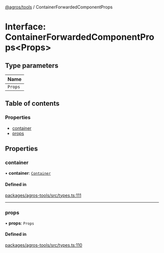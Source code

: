 [@agros/tools](../index.md) / ContainerForwardedComponentProps

# Interface: ContainerForwardedComponentProps<Props\>

## Type parameters

| Name |
| :------ |
| `Props` |

## Table of contents

### Properties

- [container](ContainerForwardedComponentProps.md#container)
- [props](ContainerForwardedComponentProps.md#props)

## Properties

### <a id="container" name="container"></a> container

• **container**: [`Container`](Container.md)

#### Defined in

[packages/agros-tools/src/types.ts:111](https://github.com/agrosjs/agros/blob/19ac562/packages/agros-tools/src/types.ts#L111)

___

### <a id="props" name="props"></a> props

• **props**: `Props`

#### Defined in

[packages/agros-tools/src/types.ts:110](https://github.com/agrosjs/agros/blob/19ac562/packages/agros-tools/src/types.ts#L110)
